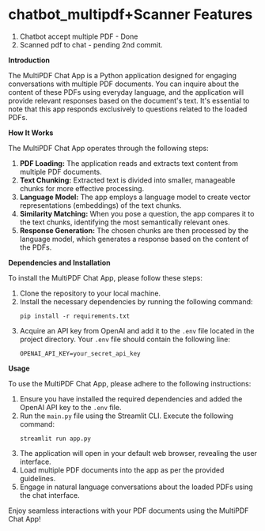 # chatbot_multipdf+Scanner Features 
1. Chatbot accept multiple PDF - Done
2. Scanned pdf to chat - pending 2nd commit. 

**Introduction**

The MultiPDF Chat App is a Python application designed for engaging conversations with multiple PDF documents. You can inquire about the content of these PDFs using everyday language, and the application will provide relevant responses based on the document's text. It's essential to note that this app responds exclusively to questions related to the loaded PDFs.

**How It Works**

The MultiPDF Chat App operates through the following steps:

1. **PDF Loading:** The application reads and extracts text content from multiple PDF documents.
2. **Text Chunking:** Extracted text is divided into smaller, manageable chunks for more effective processing.
3. **Language Model:** The app employs a language model to create vector representations (embeddings) of the text chunks.
4. **Similarity Matching:** When you pose a question, the app compares it to the text chunks, identifying the most semantically relevant ones.
5. **Response Generation:** The chosen chunks are then processed by the language model, which generates a response based on the content of the PDFs.

**Dependencies and Installation**

To install the MultiPDF Chat App, please follow these steps:

1. Clone the repository to your local machine.
2. Install the necessary dependencies by running the following command:
   ```
   pip install -r requirements.txt
   ```
3. Acquire an API key from OpenAI and add it to the `.env` file located in the project directory. Your `.env` file should contain the following line:
   ```
   OPENAI_API_KEY=your_secret_api_key
   ```

**Usage**

To use the MultiPDF Chat App, please adhere to the following instructions:

1. Ensure you have installed the required dependencies and added the OpenAI API key to the `.env` file.
2. Run the `main.py` file using the Streamlit CLI. Execute the following command:
   ```
   streamlit run app.py
   ```
3. The application will open in your default web browser, revealing the user interface.
4. Load multiple PDF documents into the app as per the provided guidelines.
5. Engage in natural language conversations about the loaded PDFs using the chat interface.

Enjoy seamless interactions with your PDF documents using the MultiPDF Chat App!
